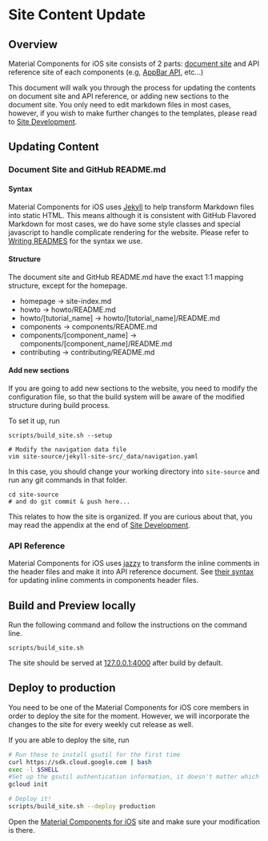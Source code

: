 # Site Content Update

## Overview
Material Components for iOS site consists of 2 parts: [document site](https://material-ext.appspot.com/mdc-ios-preview/) and API reference site of each components (e.g, [AppBar API](https://material-ext.appspot.com/mdc-ios-preview/components/AppBar/apidocs/Classes/MDCAppBarContainerViewController.html), etc...)

This document will walk you through the process for updating the contents on document site and API reference, or adding new sections to the document site. You only need to edit markdown files in most cases, however, if you wish to make further changes to the templates, please read to [Site Development](./site_development.md).


## Updating Content

### Document Site and GitHub README.md

#### Syntax

Material Components for iOS uses [Jekyll](https://jekyllrb.com/) to help transform Markdown files into static HTML. This means although it is consistent with GitHub Flavored Markdown for most cases, we do have some style classes and special javascript to handle complicate rendering for the website. Please refer to [Writing READMES](./writing_readmes.md) for the syntax we use.

#### Structure

The document site and GitHub README.md have the exact 1:1 mapping structure, except for the homepage.

- homepage -> site-index.md
- howto -> howto/README.md
- howto/[tutorial_name] -> howto/[tutorial_name]/README.md
- components -> components/README.md
- components/[component_name] -> components/[component_name]/README.md
- contributing -> contributing/README.md

#### Add new sections

If you are going to add new sections to the website, you need to modify the configuration file, so that the build system will be aware of the modified structure during build process.

To set it up, run

```
scripts/build_site.sh --setup

# Modify the navigation data file
vim site-source/jekyll-site-src/_data/navigation.yaml
```

In this case, you should change your working directory into `site-source` and run any git commands in that folder.

```
cd site-source
# and do git commit & push here...
```

This relates to how the site is organized. If you are curious about that, you may read the appendix at the end of [Site Development](./site_development.md).

### API Reference

Material Components for iOS uses [jazzy](https://github.com/realm/jazzy) to transform the inline comments in the header files and make it into API reference document. See [their syntax](https://github.com/realm/jazzy#supported-keywords) for updating inline comments in components header files.

## Build and Preview locally

Run the following command and follow the instructions on the command line.

    scripts/build_site.sh

The site should be served at [127.0.0.1:4000](http://127.0.0.1:4000) after build by default.

## Deploy to production

You need to be one of the Material Components for iOS core members in order to deploy the site for the moment. However, we will incorporate the changes to the site for every weekly cut release as well.

If you are able to deploy the site, run

``` bash
# Run these to install gsutil for the first time
curl https://sdk.cloud.google.com | bash
exec -l $SHELL
#Set up the gsutil authentication information, it doesn't matter which app engine project you choose.
gcloud init

# Deploy it!
scripts/build_site.sh --deploy production
```

Open the [Material Components for iOS](https://material-ext.appspot.com/mdc-ios-preview) site and make sure your modification is there.
